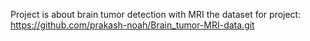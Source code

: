Project is about brain tumor detection with MRI 
the dataset for project: 
https://github.com/prakash-noah/Brain_tumor-MRI-data.git
